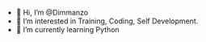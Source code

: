 - 👋 Hi, I’m @Dimmanzo
- 👀 I’m interested in Training, Coding, Self Development.
- 🌱 I’m currently learning Python
